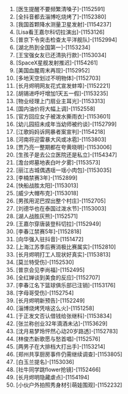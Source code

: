 
1. [医生提醒不要频繁清嗓子]-[1152591]
1. [全抖音都去淄博吃烧烤了]-[1152380]
1. [我国首颗降水测量卫星发射]-[1154237]
1. [Lisa看王嘉尔科切拉演出]-[1153126]
1. [普京下令突击检查太平洋舰队]-[1152994]
1. [湖北热到全国第一]-[1153234]
1. [王宝强女友已还清执行款]-[1153034]
1. [SpaceX星舰发射推迟]-[1154261]
1. [美国血腥周末再现]-[1152952]
1. [多地天空划过不明物体]-[1152703]
1. [长月烬明网友花式宣发蚌埠]-[1152221]
1. [胡锡进呼吁增加1天五一假]-[1153235]
1. [物业经理上门扇业主耳光]-[1153313]
1. [国内油价将大幅上调]-[1152558]
1. [官方回应女子被泼水撕雨衣]-[1153601]
1. [幼儿园招未成年当幼师被约谈]-[1152799]
1. [江歌妈妈诉网暴者案宣判]-[1154218]
1. [河南将迎雷暴大风或冰雹]-[1153803]
1. [贾乃亮一整期都在夸黄晓明]-[1153006]
1. [生孩子是去公立医院还是私立]-[1154347]
1. [澹台烬墓地表白叶夕雾]-[1153573]
1. [丽江古城偶遇瑶一瑶小肉包]-[1153035]
1. [李楠禁赛3年]-[1152899]
1. [快船战胜太阳]-[1153013]
1. [威少大帽布克]-[1153018]
1. [男孩用泥巴捏出整个村庄]-[1152705]
1. [刘德华也在泰国过泼水节]-[1153003]
1. [湖人战胜灰熊]-[1152571]
1. [王嘉尔穿唐装登科切拉]-[1152949]
1. [李春江禁赛5年]-[1152818]
1. [向华强入驻抖音]-[1151472]
1. [上海江苏季后赛消极比赛属实]-[1152810]
1. [长月烬明打工人现状好真实]-[1153813]
1. [莫兰特受伤]-[1152530]
1. [普京会见李尚福]-[1152495]
1. [全红婵谈到美食的反应]-[1152707]
1. [李春江名下篮球俱乐部已注销]-[1153176]
1. [字母哥受伤]-[1152754]
1. [长月烬明新预告]-[1152249]
1. [淄博烧烤凭啥这么火]-[1151258]
1. [于正发文否认借钱给张继科]-[1153834]
1. [张兰称创业32年滴酒未沾]-[1153629]
1. [沈月易梦玲怦然心动20岁路透]-[1152783]
1. [林俊杰新歌愿与愁首唱]-[1152576]
1. [两男子在大排档大打出手]-[1153214]
1. [郑州共享厨房事件仍需继续调查]-[1153805]
1. [白玉兰提名]-[1153036]
1. [社牛同学跳flower抢镜]-[1152466]
1. [长月烬明隐藏虐点]-[1154194]
1. [小伙户外拍照秀身材引萌娃围观]-[1152232]